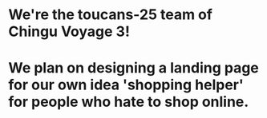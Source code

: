# We're the toucans-25 team of Chingu Voyage 3!
# We plan on designing a landing page for our own idea 'shopping helper' for people who hate to shop online.
